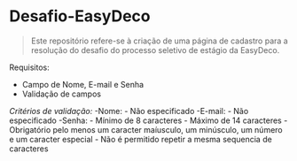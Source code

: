 # Desafio-EasyDeco

>Este repositório refere-se à criação de uma página de cadastro para a resolução do desafio do processo seletivo de estágio da EasyDeco.

Requisitos:
  - Campo de Nome, E-mail e Senha
  - Validação de campos

*Critérios de validação:*
 -Nome: 
    - Não especificado
 -E-mail:
    - Não especificado
 -Senha:
    - Mínimo de 8 caracteres
    - Máximo de 14 caracteres
    - Obrigatório pelo menos um caracter maíusculo, um minúsculo, um número e um caracter especial
    - Não é permitido repetir a mesma sequencia de caracteres
  

